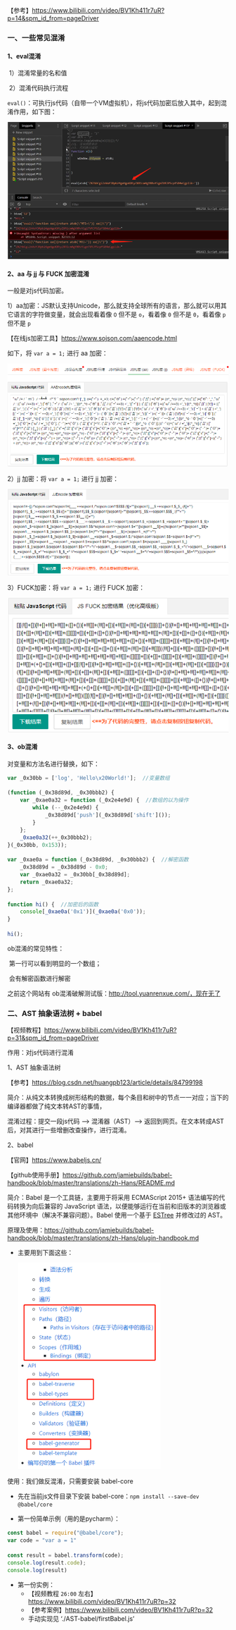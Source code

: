 【参考】https://www.bilibili.com/video/BV1Kh411r7uR?p=14&spm_id_from=pageDriver

### 一、一些常见混淆

#### 1、eval混淆

​	1）混淆常量的名和值

​	2）混淆代码执行流程

​	`eval()`：可执行js代码（自带一个VM虚拟机），将js代码加密后放入其中，起到混淆作用，如下图：

![image-20220329102118614](./md_picture/js逆向2.png)

#### 2、aa 与 jj 与 FUCK 加密混淆

一般是对js代码加密。

1）aa加密：JS默认支持Unicode，那么就支持全球所有的语言，那么就可以用其它语言的字符做变量，就会出现看着像 `O` 但不是 `o`，看着像 `0` 但不是 `0`，看着像 `p` 但不是 `p`

【在线js加密工具】https://www.sojson.com/aaencode.html

如下，将 `var a = 1;` 进行 aa 加密：

![image-20220329103552640](./md_picture/js逆向3.png)

2）jj 加密：将 `var a = 1;` 进行 jj 加密：

![image-20220329112431918](./md_picture/js逆向5.png)

3）FUCK加密：将 `var a = 1;` 进行 FUCK 加密：

![image-20220329132807218](./md_picture/js逆向6.png)

#### 3、ob混淆

对变量和方法名进行替换，如下：

```js
var _0x30bb = ['log', 'Hello\x20World!'];  //变量数组

(function (_0x38d89d, _0x30bbb2) {
    var _0xae0a32 = function (_0x2e4e9d) {  //数组的以为操作
        while (--_0x2e4e9d) {
            _0x38d89d['push'](_0x38d89d['shift']());
        }
    };
    _0xae0a32(++_0x30bbb2);
}(_0x30bb, 0x153));

var _0xae0a = function (_0x38d89d, _0x30bbb2) {  //解密函数
    _0x38d89d = _0x38d89d - 0x0;
    var _0xae0a32 = _0x30bb[_0x38d89d];
    return _0xae0a32;
};

function hi() {  //加密后的函数
    console[_0xae0a('0x1')](_0xae0a('0x0'));
}

hi();
```

ob混淆的常见特性：

​		第一行可以看到明显的一个数组；

​		会有解密函数进行解密



之前这个网站有 ob混淆破解测试版：http://tool.yuanrenxue.com/，现在无了

### 二、AST 抽象语法树 + babel

【视频教程】https://www.bilibili.com/video/BV1Kh411r7uR?p=31&spm_id_from=pageDriver

作用：对js代码进行混淆

1、AST 抽象语法树

【参考】https://blog.csdn.net/huangpb123/article/details/84799198

简介：从纯文本转换成树形结构的数据，每个条目和树中的节点一一对应；当下的编译器都做了纯文本转AST的事情，

混淆过程：提交一段js代码 —> 混淆器（AST）—> 返回到网页。在文本转成AST后，对其进行一些增删改查操作，进行混淆。

2、babel

【官网】https://www.babeljs.cn/

【github使用手册】https://github.com/jamiebuilds/babel-handbook/blob/master/translations/zh-Hans/README.md

简介：Babel 是一个工具链，主要用于将采用 ECMAScript 2015+ 语法编写的代码转换为向后兼容的 JavaScript 语法，以便能够运行在当前和旧版本的浏览器或其他环境中（解决不兼容问题）。Babel 使用一个基于 [ESTree](https://github.com/estree/estree) 并修改过的 AST。

原理及使用：https://github.com/jamiebuilds/babel-handbook/blob/master/translations/zh-Hans/plugin-handbook.md

- 主要用到下面这些：

  <img src="./md_picture/js逆向19.png" alt="image-20220402174014787" style="zoom:80%;" />

使用：我们做反混淆，只需要安装 babel-core

-  先在当前js文件目录下安装 babel-core：`npm install --save-dev @babel/core`

- 第一份简单示例（用的是pycharm）：

```js
const babel = require("@babel/core");
var code = "var a = 1"

const result = babel.transform(code);
console.log(result.code);
console.log(result)
```

- 第一份实例：
  - 【视频教程 `26:00` 左右】https://www.bilibili.com/video/BV1Kh411r7uR?p=32
  - 【参考案例】https://www.bilibili.com/video/BV1Kh411r7uR?p=32
  - 手动实现见 ‘./AST-babel/firstBabel.js’


